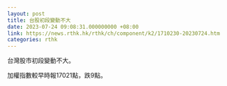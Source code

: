 ```yaml
---
layout: post
title: 台股初段變動不大
date: 2023-07-24 09:08:31.000000000 +08:00
link: https://news.rthk.hk/rthk/ch/component/k2/1710230-20230724.htm
categories: rthk
---
```


台灣股市初段變動不大。

加權指數較早時報17021點，跌9點。
